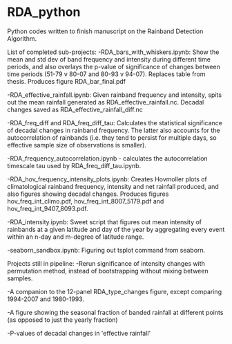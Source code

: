 # RDA_python
Python codes written to finish manuscript on the Rainband Detection Algorithm.

List of completed sub-projects:
-RDA_bars_with_whiskers.ipynb: Show the mean and std dev of band frequency and intensity during different time periods, and also overlays the p-value of significance of changes between time periods (51-79 v 80-07 and 80-93 v 94-07). Replaces table from thesis. Produces figure RDA_bar_final.pdf

-RDA_effective_rainfall.ipynb: Given rainband frequency and intensity, spits out the mean rainfall generated as RDA_effective_rainfall.nc. Decadal changes saved as RDA_effective_rainfall_diff.nc

-RDA_freq_diff and RDA_freq_diff_tau: Calculates the statistical significance of decadal changes in rainband frequency. The latter also accounts for the autocorrelation of rainbands (i.e. they tend to persist for multiple days, so effective sample size of observations is smaller).

-RDA_frequency_autocorrelation.ipynb - calculates the autocorrelation timescale tau used by RDA_freq_diff_tau.ipynb.

-RDA_hov_frequency_intensity_plots.ipynb: Creates Hovmoller plots of climatological rainband frequency, intensity and net rainfall produced, and also figures showing decadal changes. Produces figures hov_freq_int_climo.pdf, hov_freq_int_8007_5179.pdf and hov_freq_int_9407_8093.pdf.

-RDA_intensity.ipynb: Sweet script that figures out mean intensity of rainbands at a given latitude and day of the year by aggregating every event within an n-day and m-degree of latitude range.

-seaborn_sandbox.ipynb: Figuring out tsplot command from seaborn.


Projects still in pipeline:
-Rerun significance of intensity changes with permutation method, instead of bootstrapping without mixing between samples.

-A companion to the 12-panel RDA_type_changes figure, except comparing 1994-2007 and 1980-1993.

-A figure showing the seasonal fraction of banded rainfall at different points (as opposed to just the yearly fraction)
 
-P-values of decadal changes in 'effective rainfall'
